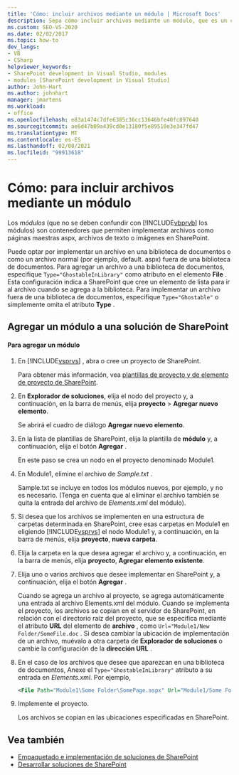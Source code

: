 ```yaml
---
title: 'Cómo: incluir archivos mediante un módulo | Microsoft Docs'
description: Sepa cómo incluir archivos mediante un módulo, que es un contenedor que permite implementar archivos como páginas maestras ASPX, archivos de texto o imágenes en SharePoint.
ms.custom: SEO-VS-2020
ms.date: 02/02/2017
ms.topic: how-to
dev_langs:
- VB
- CSharp
helpviewer_keywords:
- SharePoint development in Visual Studio, modules
- modules [SharePoint development in Visual Studio]
author: John-Hart
ms.author: johnhart
manager: jmartens
ms.workload:
- office
ms.openlocfilehash: e83a1474c7dfe6385c36cc13646bfe40fc897640
ms.sourcegitcommit: ae6d47b09a439cd0e13180f5e89510e3e347fd47
ms.translationtype: MT
ms.contentlocale: es-ES
ms.lasthandoff: 02/08/2021
ms.locfileid: "99913618"
---
```

# <a name="how-to-include-files-by-using-a-module"></a>Cómo: para incluir archivos mediante un módulo
  Los *módulos* (que no se deben confundir con [!INCLUDE[vbprvb](../sharepoint/includes/vbprvb-md.md)] los módulos) son contenedores que permiten implementar archivos como páginas maestras aspx, archivos de texto o imágenes en SharePoint.

 Puede optar por implementar un archivo en una biblioteca de documentos o como un archivo normal (por ejemplo, default. aspx) fuera de una biblioteca de documentos. Para agregar un archivo a una biblioteca de documentos, especifique `Type="GhostableInLibrary"` como atributo en el elemento **File** . Esta configuración indica a SharePoint que cree un elemento de lista para ir al archivo cuando se agrega a la biblioteca. Para implementar un archivo fuera de una biblioteca de documentos, especifique `Type="Ghostable"` o simplemente omita el atributo **Type** .

## <a name="add-a-module-to-a-sharepoint-solution"></a>Agregar un módulo a una solución de SharePoint

#### <a name="to-add-a-module"></a>Para agregar un módulo

1. En [!INCLUDE[vsprvs](../sharepoint/includes/vsprvs-md.md)] , abra o cree un proyecto de SharePoint.

     Para obtener más información, vea [plantillas de proyecto y de elemento de proyecto de SharePoint](../sharepoint/sharepoint-project-and-project-item-templates.md).

2. En **Explorador de soluciones**, elija el nodo del proyecto y, a continuación, en la barra de menús, elija **proyecto**  >  **Agregar nuevo elemento**.

     Se abrirá el cuadro de diálogo **Agregar nuevo elemento**.

3. En la lista de plantillas de SharePoint, elija la plantilla de **módulo** y, a continuación, elija el botón **Agregar** .

     En este paso se crea un nodo en el proyecto denominado Module1.

4. En Module1, elimine el archivo de *Sample.txt* .

     Sample.txt se incluye en todos los módulos nuevos, por ejemplo, y no es necesario. (Tenga en cuenta que al eliminar el archivo también se quita la entrada del archivo de *Elements.xml* del módulo).

5. Si desea que los archivos se implementen en una estructura de carpetas determinada en SharePoint, cree esas carpetas en Module1 en eligiendo [!INCLUDE[vsprvs](../sharepoint/includes/vsprvs-md.md)] el nodo Module1 y, a continuación, en la barra de menús, elija **proyecto**, **nueva carpeta**.

6. Elija la carpeta en la que desea agregar el archivo y, a continuación, en la barra de menús, elija **proyecto**, **Agregar elemento existente**.

7. Elija uno o varios archivos que desee implementar en SharePoint y, a continuación, elija el botón **Agregar** .

     Cuando se agrega un archivo al proyecto, se agrega automáticamente una entrada al archivo Elements.xml del módulo. Cuando se implementa el proyecto, los archivos se copian en el servidor de SharePoint, en relación con el directorio raíz del proyecto, que se especifica mediante el atributo **URL** del elemento de **archivo** , como `Url="Module1/New Folder/SomeFile.doc` . Si desea cambiar la ubicación de implementación de un archivo, muévalo a otra carpeta de **Explorador de soluciones** o cambie la configuración de la **dirección URL** .

8. En el caso de los archivos que desee que aparezcan en una biblioteca de documentos, Anexe el `Type="GhostableInLibrary"` atributo a su entrada en *Elements.xml*. Por ejemplo,

    ```xml
    <File Path="Module1\Some Folder\SomePage.aspx" Url="Module1/Some Folder/SomePage.aspx" Type="GhostableInLibrary" />
    ```

9. Implemente el proyecto.

     Los archivos se copian en las ubicaciones especificadas en SharePoint.

## <a name="see-also"></a>Vea también
- [Empaquetado e implementación de soluciones de SharePoint](../sharepoint/packaging-and-deploying-sharepoint-solutions.md)
- [Desarrollar soluciones de SharePoint](../sharepoint/developing-sharepoint-solutions.md)
